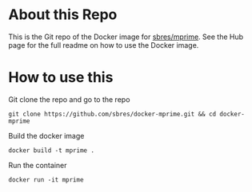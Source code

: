 # About this Repo

This is the Git repo of the Docker image for [sbres/mprime](https://hub.docker.com/r/sbres/mprime/). See the
Hub page for the full readme on how to use the Docker image.


# How to use this

Git clone the repo and go to the repo 

```
git clone https://github.com/sbres/docker-mprime.git && cd docker-mprime
```

Build the docker image

```
docker build -t mprime .
```

Run the container 

```
docker run -it mprime
```

